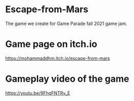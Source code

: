 # Escape-from-Mars
The game we create for Game Parade fall 2021 game jam.

# Game page on itch.io
https://mohammaddhm.itch.io/escape-from-mars

# Gameplay video of the game
https://youtu.be/9FhqFNTRy_E
